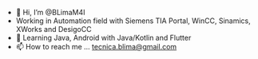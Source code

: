 - 👋 Hi, I’m @BLimaM4I
- Working in Automation field with Siemens TIA Portal, WinCC, Sinamics, XWorks and DesigoCC
- 🌱 Learning Java, Android with Java/Kotlin and Flutter
- 📫 How to reach me ... tecnica.blima@gmail.com

<!---
BLimaM4I/BLimaM4I is a ✨ special ✨ repository because its `README.md` (this file) appears on your GitHub profile.
You can click the Preview link to take a look at your changes.
--->
